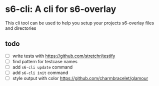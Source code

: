 # s6-cli: A cli for s6-overlay
This cli tool can be used to help you setup your projects s6-overlay files and directories

## todo
* [ ] write tests with https://github.com/stretchr/testify
* [ ] find pattern for testcase names
* [ ] add `s6-cli update` command
* [ ] add `s6-cli init` command
* [ ] style output with color https://github.com/charmbracelet/glamour